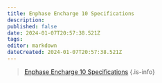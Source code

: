 ```yaml
---
title: Enphase Encharge 10 Specifications
description: 
published: false
date: 2024-01-07T20:57:38.521Z
tags: 
editor: markdown
dateCreated: 2024-01-07T20:57:38.521Z
---
```


> [Enphase Encharge 10 Specifications](/solar/manufacturer/encharge-10-ds-en-us.pdf)
{.is-info}
